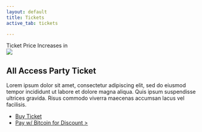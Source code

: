 ```yaml
---
layout: default
title: Tickets
active_tab: tickets

---
```


<div class="highlight-section3">
	<div class="ticket-price-increase">
	    <span id="ticket-price-increase-hdr">Ticket Price Increases in</span>
	    <div id="countdown-ticker"></div>
	</div>
</div>


<article>
	<img src="/assets/img/pic1.jpg" />
	<h2>All Access Party Ticket</h2>
	<p>Lorem ipsum dolor sit amet, consectetur adipiscing elit, sed do eiusmod tempor incididunt ut labore et dolore magna aliqua. Quis ipsum suspendisse ultrices gravida. Risus commodo viverra maecenas accumsan lacus vel facilisis.</p>
	<ul class="buy-links">
		<li><a href="#" class="orange-pill-btn">Buy Ticket</a></li>
		<li><a href="#" class="buy-link">Pay w/ Bitcoin for Discount ></a></li>
	</ul>
	
</article>
